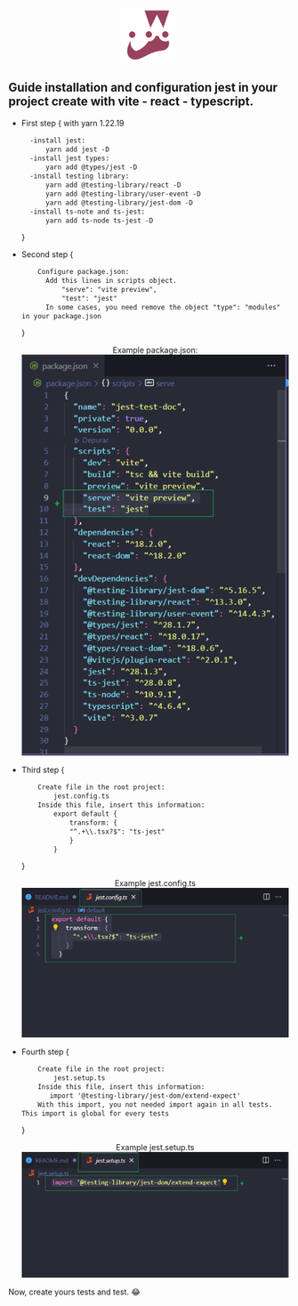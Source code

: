 <p align='center'><img width='100px' src='./src/assets/images/jest-logo.png'/></p>
<p align='center'><h2>Guide installation and configuration jest in your project create with vite - react - typescript.</h1></p>

- First step {
  with yarn 1.22.19

        -install jest:
            yarn add jest -D
        -install jest types:
            yarn add @types/jest -D
        -install testing library:
            yarn add @testing-library/react -D
            yarn add @testing-library/user-event -D
            yarn add @testing-library/jest-dom -D
        -install ts-note and ts-jest:
            yarn add ts-node ts-jest -D

  }

- Second step {

          Configure package.json:
            Add this lines in scripts object.
                "serve": "vite preview",
                "test": "jest"
            In some cases, you need remove the object "type": "modules" in your package.json

  }

  <p align='center'>
  Example package.json: <br/>
  <img src='./src/assets/images/package_json.png'/>
  </p>

- Third step {

          Create file in the root project:
              jest.config.ts
          Inside this file, insert this information:
              export default {
                  transform: {
                  "^.+\\.tsx?$": "ts-jest"
                  }
              }

  }
  <p align='center'>
  Example jest.config.ts <br/>
  <img src='./src/assets/images/jest_config_ts.png'/>
  </p>

- Fourth step {

          Create file in the root project:
              jest.setup.ts
          Inside this file, insert this information:
             import '@testing-library/jest-dom/extend-expect'
          With this import, you not needed import again in all tests. This import is global for every tests

  }
  <p align='center'>
  Example jest.setup.ts <br/>
  <img src='./src/assets/images/jest_setup_ts.png'/>
  </p>

Now, create yours tests and test. 😂
